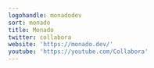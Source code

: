 ```yaml
---
logohandle: monadodev
sort: monado
title: Monado
twitter: collabora
website: 'https://monado.dev/'
youtube: 'https://youtube.com/Collabora'
---
```

